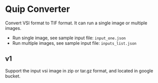 # Quip Converter
Convert VSI format to TIF format. It can run a single image or multiple images.
* Run single image, see sample input file: ```input_one.json```
* Run multiple images, see sample input file: ```inputs_list.json```

## v1
Support the input vsi image in zip or tar.gz format, and located in google bucket.

